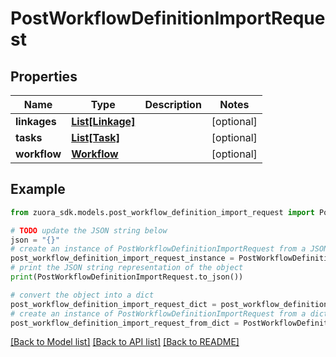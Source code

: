 # PostWorkflowDefinitionImportRequest


## Properties

Name | Type | Description | Notes
------------ | ------------- | ------------- | -------------
**linkages** | [**List[Linkage]**](Linkage.md) |  | [optional] 
**tasks** | [**List[Task]**](Task.md) |  | [optional] 
**workflow** | [**Workflow**](Workflow.md) |  | [optional] 

## Example

```python
from zuora_sdk.models.post_workflow_definition_import_request import PostWorkflowDefinitionImportRequest

# TODO update the JSON string below
json = "{}"
# create an instance of PostWorkflowDefinitionImportRequest from a JSON string
post_workflow_definition_import_request_instance = PostWorkflowDefinitionImportRequest.from_json(json)
# print the JSON string representation of the object
print(PostWorkflowDefinitionImportRequest.to_json())

# convert the object into a dict
post_workflow_definition_import_request_dict = post_workflow_definition_import_request_instance.to_dict()
# create an instance of PostWorkflowDefinitionImportRequest from a dict
post_workflow_definition_import_request_from_dict = PostWorkflowDefinitionImportRequest.from_dict(post_workflow_definition_import_request_dict)
```
[[Back to Model list]](../README.md#documentation-for-models) [[Back to API list]](../README.md#documentation-for-api-endpoints) [[Back to README]](../README.md)



